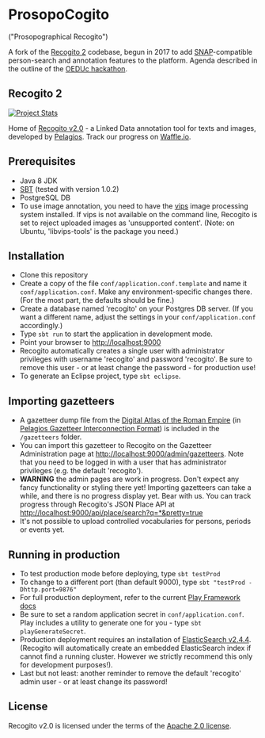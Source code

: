 # ProsopoCogito

("Prosopographical Recogito")

A fork of the [Recogito 2](https://github.com/pelagios/recogito2) codebase, begun in 2017 to add [SNAP](https://snapdrgn.net/)-compatible person-search and annotation features to the platform. Agenda described in the outline of the [OEDUc hackathon](https://github.com/EpiDoc/OEDUc/wiki/SNAP:DRGN-integration-for-Recogito).

## Recogito 2

[![Project Stats](https://www.openhub.net/p/recogito2/widgets/project_thin_badge.gif)](https://www.openhub.net/p/recogito2)

Home of [Recogito v2.0](http://recogito.pelagios.org) - a Linked Data annotation tool for texts and images, developed by
[Pelagios](http://commons.pelagios.org). Track our progress on
[Waffle.io](http://waffle.io/pelagios/recogito2).

## Prerequisites

* Java 8 JDK
* [SBT](http://www.scala-sbt.org/) (tested with version 1.0.2)
* PostgreSQL DB
* To use image annotation, you need to have the [vips](http://www.vips.ecs.soton.ac.uk/) image
  processing system installed. If vips is not available on the command line, Recogito is set to
  reject uploaded images as 'unsupported content'. (Note: on Ubuntu, 'libvips-tools' is the
  package you need.)

## Installation

* Clone this repository
* Create a copy of the file `conf/application.conf.template` and name it `conf/application.conf`.
  Make any environment-specific changes there. (For the most part, the defaults should be fine.)
* Create a database named 'recogito' on your Postgres DB server. (If you want a different name, adjust
  the settings in your `conf/application.conf` accordingly.)
* Type `sbt run` to start the application in development mode.
* Point your browser to [http://localhost:9000](http://localhost:9000)
* Recogito automatically creates a single user with administrator privileges with username
  'recogito' and password 'recogito'. Be sure to remove this user - or at least change the
  password - for production use!
* To generate an Eclipse project, type `sbt eclipse`.

## Importing gazetteers

* A gazetteer dump file from the [Digital Atlas of the Roman Empire](http://dare.ht.lu.se/) (in [Pelagios
  Gazetteer Interconnection Format](http://github.com/pelagios/pelagios-cookbook/wiki/Pelagios-Gazetteer-Interconnection-Format))
  is included in the `/gazetteers` folder.
* You can import this gazetteer to Recogito on the Gazetteer Administration page at
  [http://localhost:9000/admin/gazetteers](http://localhost:9000/admin/gazetteers). Note that you
  need to be logged in with a user that has administrator privileges (e.g. the default 'recogito').
* __WARNING__ the admin pages are work in progress. Don't expect any fancy functionality or styling
  there yet! Importing gazetteers can take a while, and there is no progress display yet. Bear with
  us. You can track progress through Recogito's JSON Place API at [http://localhost:9000/api/place/search?q=*&pretty=true](http://localhost:9000/api/place/search?q=*&pretty=true)
* It's not possible to upload controlled vocabularies for persons, periods or events yet.

## Running in production

* To test production mode before deploying, type `sbt testProd`
* To change to a different port (than default 9000), type `sbt "testProd -Dhttp.port=9876"`
* For full production deployment, refer to the current [Play Framework
  docs](https://www.playframework.com/documentation/2.5.x/Production)
* Be sure to set a random application secret in `conf/application.conf`. Play includes a utility
  to generate one for you - type `sbt playGenerateSecret`.
* Production deployment requires an installation of
  [ElasticSearch v2.4.4](https://www.elastic.co/downloads/past-releases/elasticsearch-2-4-4).
  (Recogito will automatically create an embedded ElasticSearch index if cannot find a running
  cluster. However we strictly recommend this only for development purposes!).
* Last but not least: another reminder to remove the default 'recogito' admin user - or at least
  change its password!

## License

Recogito v2.0 is licensed under the terms of the
[Apache 2.0 license](https://github.com/pelagios/recogito2/blob/master/LICENSE).
